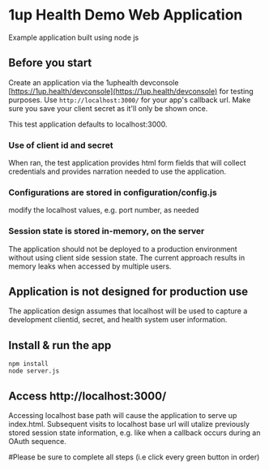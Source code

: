 # 1up Health Demo Web Application
Example application built using node js

## Before you start
Create an application via the 1uphealth devconsole [https://1up.health/devconsole](https://1up.health/devconsole) for testing purposes.  Use `http://localhost:3000/` for your app's callback url. Make sure you save your client secret as it'll only be shown once.

This test application defaults to localhost:3000. 

### Use of client id and secret
When ran, the test application provides html form fields that will collect credentials and provides narration needed to use the application.  

### Configurations are stored in configuration/config.js
modify the localhost values, e.g. port number, as needed

### Session state is stored in-memory, on the server
The application should not be deployed to a production environment without using client side session state. The current approach results in memory leaks when accessed by multiple users. 

## Application is not designed for production use
The application design assumes that localhost will be used to capture a development clientid, secret, and health system user information.

## Install & run the app
``````
npm install
node server.js
``````

## Access http://localhost:3000/
Accessing localhost base path will cause the application to serve up index.html. Subsequent visits to localhost base url will utalize previously stored session state information, e.g. like when a callback occurs during an OAuth sequence. 

#Please be sure to complete all steps (i.e click every green button in order)
